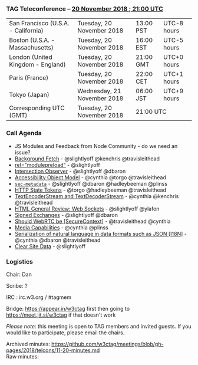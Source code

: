 ### TAG Teleconference – [20 November 2018 ; 21:00 UTC](https://www.timeanddate.com/worldclock/converter.html?iso=20181113T150000&p1=224&p2=43&p3=136&p4=195&p5=248)

<table>
<tr><td> San Francisco (U.S.A. - California) <td> Tuesday, 20 November 2018 <td> 13:00 PST <td> UTC-8 hours
<tr><td> Boston (U.S.A. - Massachusetts) <td> Tuesday, 20 November 2018 <td> 16:00 EST <td> UTC-5 hours
<tr><td> London (United Kingdom - England) <td> Tuesday, 20 November 2018 <td> 21:00 GMT <td> UTC+0 hours
<tr><td> Paris (France) <td> Tuesday, 20 November 2018 <td> 22:00 CET <td> UTC+1 hours
<tr><td> Tokyo (Japan) <td> Wednesday, 21 November 2018 <td> 06:00 JST <td> UTC+9 hours
<tr><td> Corresponding UTC (GMT) <td> Tuesday, 20 November 2018 <td colspan=2> 21:00 UTC
</table>

### Call Agenda

* JS Modules and Feedback from Node Community - do we need an issue?
* [Background Fetch](https://github.com/w3ctag/design-reviews/issues/279) - @slightlyoff @kenchris @travisleithead
* [<link> rel="modulepreload"](https://github.com/w3ctag/design-reviews/issues/213) - @slightlyoff
* [Intersection Observer](https://github.com/w3ctag/design-reviews/issues/197) - @slightlyoff @dbaron
* [Accessibility Object Model](https://github.com/w3ctag/design-reviews/issues/134) - @cynthia @torgo @travisleithead
* [`sec-metadata`](https://github.com/w3ctag/design-reviews/issues/280) - @slightlyoff @dbaron @hadleybeeman @plinss
* [HTTP State Tokens](https://github.com/w3ctag/design-reviews/issues/297) - @torgo @hadleybeeman @travisleithead
* [TextEncoderStream and TextDecoderStream](https://github.com/w3ctag/design-reviews/issues/282) - @cynthia @kenchris @travisleithead  
* [HTML General Review: Web Sockets](https://github.com/w3ctag/design-reviews/issues/268) - @slightlyoff @ylafon
* [Signed Exchanges](https://github.com/w3ctag/design-reviews/issues/235) - @slightlyoff @dbaron
* [Should WebRTC be [SecureContext]](https://github.com/w3ctag/design-reviews/issues/228) - @travisleithead @cynthia
* [Media Capabilities](https://github.com/w3ctag/design-reviews/issues/218) - @cynthia @plinss
* [Serialization of natural language in data formats such as JSON [I18N]](https://github.com/w3ctag/design-reviews/issues/178) -  @cynthia @dbaron @travisleithead
* [Clear Site Data](https://github.com/w3ctag/design-reviews/issues/62) - @slightlyoff

### Logistics

Chair: Dan

Scribe: ?

IRC : irc.w3.org / #tagmem

Bridge: https://appear.in/w3ctag first then going to https://meet.jit.si/w3ctag if that doesn't work

*Please note*: this meeting is open to TAG members and invited guests. If you would like to participate, please email the chairs.

Archived minutes: https://github.com/w3ctag/meetings/blob/gh-pages/2018/telcons/11-20-minutes.md  
Raw minutes: 
